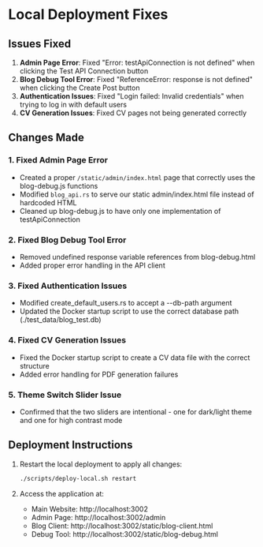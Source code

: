 # Local Deployment Fixes

## Issues Fixed

1. **Admin Page Error**: Fixed "Error: testApiConnection is not defined" when clicking the Test API Connection button
2. **Blog Debug Tool Error**: Fixed "ReferenceError: response is not defined" when clicking the Create Post button
3. **Authentication Issues**: Fixed "Login failed: Invalid credentials" when trying to log in with default users
4. **CV Generation Issues**: Fixed CV pages not being generated correctly

## Changes Made

### 1. Fixed Admin Page Error
- Created a proper `/static/admin/index.html` page that correctly uses the blog-debug.js functions
- Modified `blog_api.rs` to serve our static admin/index.html file instead of hardcoded HTML
- Cleaned up blog-debug.js to have only one implementation of testApiConnection

### 2. Fixed Blog Debug Tool Error
- Removed undefined response variable references from blog-debug.html
- Added proper error handling in the API client

### 3. Fixed Authentication Issues
- Modified create_default_users.rs to accept a --db-path argument
- Updated the Docker startup script to use the correct database path (./test_data/blog_test.db)

### 4. Fixed CV Generation Issues
- Fixed the Docker startup script to create a CV data file with the correct structure
- Added error handling for PDF generation failures

### 5. Theme Switch Slider Issue
- Confirmed that the two sliders are intentional - one for dark/light theme and one for high contrast mode

## Deployment Instructions

1. Restart the local deployment to apply all changes:
   ```bash
   ./scripts/deploy-local.sh restart
   ```

2. Access the application at:
   - Main Website: http://localhost:3002
   - Admin Page: http://localhost:3002/admin
   - Blog Client: http://localhost:3002/static/blog-client.html
   - Debug Tool: http://localhost:3002/static/blog-debug.html